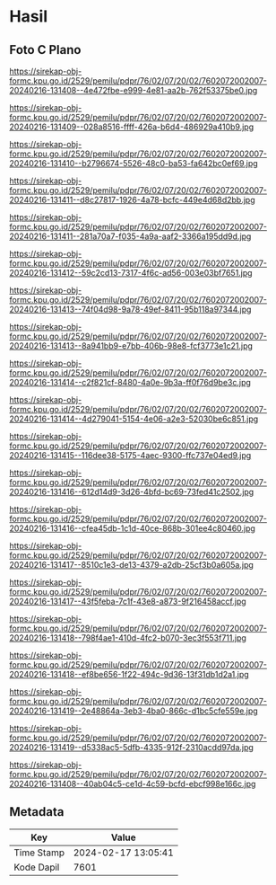 # Hasil

## Foto C Plano

https://sirekap-obj-formc.kpu.go.id/2529/pemilu/pdpr/76/02/07/20/02/7602072002007-20240216-131408--4e472fbe-e999-4e81-aa2b-762f53375be0.jpg

https://sirekap-obj-formc.kpu.go.id/2529/pemilu/pdpr/76/02/07/20/02/7602072002007-20240216-131409--028a8516-ffff-426a-b6d4-486929a410b9.jpg

https://sirekap-obj-formc.kpu.go.id/2529/pemilu/pdpr/76/02/07/20/02/7602072002007-20240216-131410--b2796674-5526-48c0-ba53-fa642bc0ef69.jpg

https://sirekap-obj-formc.kpu.go.id/2529/pemilu/pdpr/76/02/07/20/02/7602072002007-20240216-131411--d8c27817-1926-4a78-bcfc-449e4d68d2bb.jpg

https://sirekap-obj-formc.kpu.go.id/2529/pemilu/pdpr/76/02/07/20/02/7602072002007-20240216-131411--281a70a7-f035-4a9a-aaf2-3366a195dd9d.jpg

https://sirekap-obj-formc.kpu.go.id/2529/pemilu/pdpr/76/02/07/20/02/7602072002007-20240216-131412--59c2cd13-7317-4f6c-ad56-003e03bf7651.jpg

https://sirekap-obj-formc.kpu.go.id/2529/pemilu/pdpr/76/02/07/20/02/7602072002007-20240216-131413--74f04d98-9a78-49ef-8411-95b118a97344.jpg

https://sirekap-obj-formc.kpu.go.id/2529/pemilu/pdpr/76/02/07/20/02/7602072002007-20240216-131413--8a941bb9-e7bb-406b-98e8-fcf3773e1c21.jpg

https://sirekap-obj-formc.kpu.go.id/2529/pemilu/pdpr/76/02/07/20/02/7602072002007-20240216-131414--c2f821cf-8480-4a0e-9b3a-ff0f76d9be3c.jpg

https://sirekap-obj-formc.kpu.go.id/2529/pemilu/pdpr/76/02/07/20/02/7602072002007-20240216-131414--4d279041-5154-4e06-a2e3-52030be6c851.jpg

https://sirekap-obj-formc.kpu.go.id/2529/pemilu/pdpr/76/02/07/20/02/7602072002007-20240216-131415--116dee38-5175-4aec-9300-ffc737e04ed9.jpg

https://sirekap-obj-formc.kpu.go.id/2529/pemilu/pdpr/76/02/07/20/02/7602072002007-20240216-131416--612d14d9-3d26-4bfd-bc69-73fed41c2502.jpg

https://sirekap-obj-formc.kpu.go.id/2529/pemilu/pdpr/76/02/07/20/02/7602072002007-20240216-131416--cfea45db-1c1d-40ce-868b-301ee4c80460.jpg

https://sirekap-obj-formc.kpu.go.id/2529/pemilu/pdpr/76/02/07/20/02/7602072002007-20240216-131417--8510c1e3-de13-4379-a2db-25cf3b0a605a.jpg

https://sirekap-obj-formc.kpu.go.id/2529/pemilu/pdpr/76/02/07/20/02/7602072002007-20240216-131417--43f5feba-7c1f-43e8-a873-9f216458accf.jpg

https://sirekap-obj-formc.kpu.go.id/2529/pemilu/pdpr/76/02/07/20/02/7602072002007-20240216-131418--798f4ae1-410d-4fc2-b070-3ec3f553f711.jpg

https://sirekap-obj-formc.kpu.go.id/2529/pemilu/pdpr/76/02/07/20/02/7602072002007-20240216-131418--ef8be656-1f22-494c-9d36-13f31db1d2a1.jpg

https://sirekap-obj-formc.kpu.go.id/2529/pemilu/pdpr/76/02/07/20/02/7602072002007-20240216-131419--2e48864a-3eb3-4ba0-866c-d1bc5cfe559e.jpg

https://sirekap-obj-formc.kpu.go.id/2529/pemilu/pdpr/76/02/07/20/02/7602072002007-20240216-131419--d5338ac5-5dfb-4335-912f-2310acdd97da.jpg

https://sirekap-obj-formc.kpu.go.id/2529/pemilu/pdpr/76/02/07/20/02/7602072002007-20240216-131408--40ab04c5-ce1d-4c59-bcfd-ebcf998e166c.jpg


## Metadata

| Key        | Value               |
| ---------- | ------------------- |
| Time Stamp | 2024-02-17 13:05:41 |
| Kode Dapil | 7601                |



